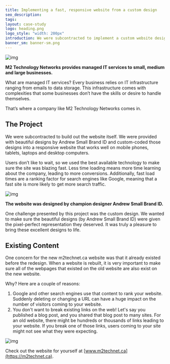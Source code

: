 ```yaml
---
title: Implementing a fast, responsive website from a custom design
seo_description: 
tags:
layout: case-study
logo: heading.png
logo_style: "width: 200px"
introduction: We were subcontracted to implement a custom website design for m2technet.ca’s new website. The result? A beautiful, fast, new website with all of their old content ported over.
banner_sm: banner-sm.png
---
```


![img](home-laptop.png)

__M2 Technology Networks provides managed IT services to small, medium and large businesses.__ 

What are managed IT services? Every business relies on IT infrastructure ranging from emails to data storage. This infrastructure comes with complexities that some businesses don’t have the skills or desire to handle themselves. 

That’s where a company like M2 Technology Networks comes in.


## The Project

We were subcontracted to build out the website itself. We were provided with beautiful designs by Andrew Small Brand ID and custom-coded those designs into a responsive website that works well on mobile phones, tablets, laptops and desktop computers.

Users don’t like to wait, so we used the best available technology to make sure the site was blazing fast. Less time loading means more time learning about the company, leading to more conversions. Additionally, fast load times are a ranking factor for search engines like Google, meaning that a fast site is more likely to get more search traffic.

![img](designs-laptop.png)

__The website was designed by champion designer Andrew Small Brand ID.__

One challenge presented by this project was the custom design. We wanted to make sure the beautiful designs (by Andrew Small Brand ID) were given the pixel-perfect representation they deserved. It was truly a pleasure to bring these excellent designs to life.

## Existing Content

One concern for the new m2technet.ca website was that it already existed before the redesign. When a website is rebuilt, it is very important to make sure all of the webpages that existed on the old website are also exist on the new website.

Why? Here are a couple of reasons:

1. Google and other search engines use that content to rank your website. Suddenly deleting or changing a URL can have a huge impact on the number of visitors coming to your website.
2. You don't want to break existing links on the web! Let's say you published a blog post, and you shared that blog post to many sites. For an old website, there might be hundreds or thousands of links leading to your website. If you break one of those links, users coming to your site might not see what they were expecting.

![img](home-mobile.png)

Check out the website for yourself at [www.m2technet.ca](https://m2technet.ca).

